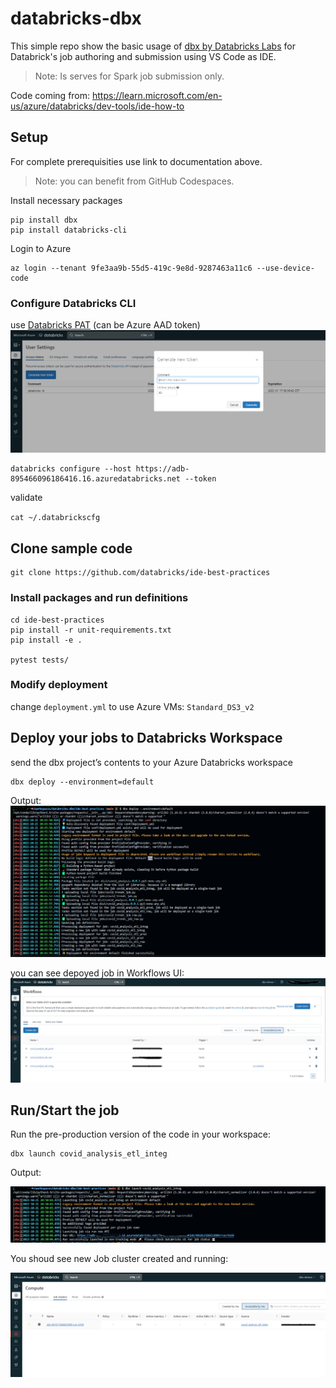 # databricks-dbx
This simple repo show the basic usage of [dbx by Databricks Labs](https://dbx.readthedocs.io/en/latest/) for Databrick's job authoring and submission using VS Code as IDE.

>Note: Is serves for Spark job submission only.

Code coming from: https://learn.microsoft.com/en-us/azure/databricks/dev-tools/ide-how-to

## Setup
For complete prerequisities use link to documentation above.

>Note: you can benefit from GitHub Codespaces.

Install necessary packages

```
pip install dbx
pip install databricks-cli
```

Login to Azure
```
az login --tenant 9fe3aa9b-55d5-419c-9e8d-9287463a11c6 --use-device-code

```
### Configure Databricks CLI
use [Databricks PAT](https://learn.microsoft.com/en-us/azure/databricks/dev-tools/api/latest/authentication) (can be Azure AAD token)
![pat](./media/pat.png)

```
databricks configure --host https://adb-895466096186416.16.azuredatabricks.net --token
```

validate

`cat ~/.databrickscfg`

## Clone sample code

```
git clone https://github.com/databricks/ide-best-practices
```

### Install packages and run definitions
```
cd ide-best-practices
pip install -r unit-requirements.txt
pip install -e .

pytest tests/
```

### Modify deployment
change `deployment.yml` to use Azure VMs: `Standard_DS3_v2`

## Deploy your jobs to Databricks Workspace
send the dbx project’s contents to your Azure Databricks workspace
```
dbx deploy --environment=default
```
Output:
![deploy](./media/deploy.png)

you can see depoyed job in Workflows UI:
![jobs](./media/jobs.png)

## Run/Start the job
Run the pre-production version of the code in your workspace:
```
dbx launch covid_analysis_etl_integ
```

Output:

![run](./media/run.png)


You shoud see new Job cluster created and running:

![cluster](./media/cluster.png)
